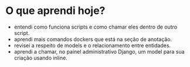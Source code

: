 # O que aprendi hoje?
- entendi como funciona scripts e como chamar eles dentro de outro script.
- aprendi mais comandos dockers que está na seção de anotação.
- revisei a respeito de models e o relacionamento entre entidades.
- aprendi a chamar, no painel administrativo Django, um model para sua criação usando inline. 
